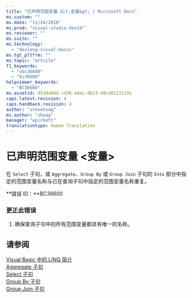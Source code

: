```yaml
---
title: "已声明范围变量 &lt;变量&gt; | Microsoft Docs"
ms.custom: ""
ms.date: "11/24/2016"
ms.prod: "visual-studio-dev14"
ms.reviewer: ""
ms.suite: ""
ms.technology: 
  - "devlang-visual-basic"
ms.tgt_pltfrm: ""
ms.topic: "article"
f1_keywords: 
  - "vbc36600"
  - "bc36600"
helpviewer_keywords: 
  - "BC36600"
ms.assetid: d53da04d-cd36-44ec-8b23-48cd81231191
caps.latest.revision: 4
caps.handback.revision: 4
author: "stevehoag"
ms.author: "shoag"
manager: "wpickett"
translationtype: Human Translation
---
```

# 已声明范围变量 &lt;变量&gt;
在 `Select` 子句，或 `Aggregate`、`Group By` 或 `Group Join` 子句的 `Into` 部分中指定的范围变量名称与已在查询子句中指定的范围变量名称重复。  
  
 **错误 ID：**BC36600  
  
### 更正此错误  
  
1.  确保查询子句中的所有范围变量都具有唯一的名称。  
  
## 请参阅  
 [Visual Basic 中的 LINQ 简介](../../visual-basic/programming-guide/language-features/linq/introduction-to-linq.md)   
 [Aggregate 子句](../../visual-basic/language-reference/queries/aggregate-clause.md)   
 [Select 子句](../../visual-basic/language-reference/queries/select-clause.md)   
 [Group By 子句](../../visual-basic/language-reference/queries/group-by-clause.md)   
 [Group Join 子句](../../visual-basic/language-reference/queries/group-join-clause.md)